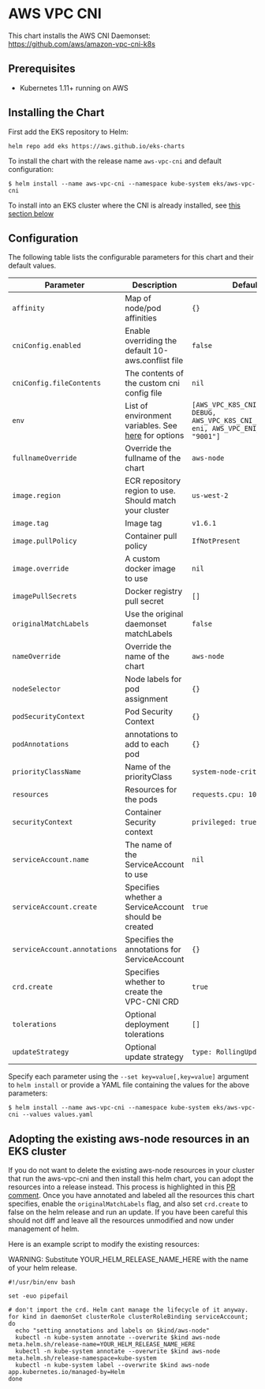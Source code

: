 # AWS VPC CNI

This chart installs the AWS CNI Daemonset: https://github.com/aws/amazon-vpc-cni-k8s

## Prerequisites

- Kubernetes 1.11+ running on AWS

## Installing the Chart

First add the EKS repository to Helm:

```shell
helm repo add eks https://aws.github.io/eks-charts
```

To install the chart with the release name `aws-vpc-cni` and default configuration:

```shell
$ helm install --name aws-vpc-cni --namespace kube-system eks/aws-vpc-cni
```

To install into an EKS cluster where the CNI is already installed, see [this section below](#adopting-the-existing-aws-node-resources-in-an-eks-cluster)

## Configuration

The following table lists the configurable parameters for this chart and their default values.

| Parameter               | Description                                             | Default                             |
| ------------------------|---------------------------------------------------------|-------------------------------------|
| `affinity`              | Map of node/pod affinities                              | `{}`                                |
| `cniConfig.enabled`     | Enable overriding the default 10-aws.conflist file      | `false`                             |
| `cniConfig.fileContents`| The contents of the custom cni config file              | `nil`                               |
| `env`                   | List of environment variables. See [here](https://github.com/aws/amazon-vpc-cni-k8s#cni-configuration-variables) for options     | `[AWS_VPC_K8S_CNI_LOGLEVEL: DEBUG, AWS_VPC_K8S_CNI_VETHPREFIX: eni, AWS_VPC_ENI_MTU: "9001"]` |
| `fullnameOverride`      | Override the fullname of the chart                      | `aws-node`                          |
| `image.region`          | ECR repository region to use. Should match your cluster | `us-west-2`                         |
| `image.tag`             | Image tag                                               | `v1.6.1`                            |
| `image.pullPolicy`      | Container pull policy                                   | `IfNotPresent`                      |
| `image.override`        | A custom docker image to use                            | `nil`                               |
| `imagePullSecrets`      | Docker registry pull secret                             | `[]`                                |
| `originalMatchLabels`   | Use the original daemonset matchLabels                  | `false`                             |
| `nameOverride`          | Override the name of the chart                          | `aws-node`                          |
| `nodeSelector`          | Node labels for pod assignment                          | `{}`                                |
| `podSecurityContext`    | Pod Security Context                                    | `{}`                                |
| `podAnnotations`        | annotations to add to each pod                          | `{}`                                |
| `priorityClassName`     | Name of the priorityClass                               | `system-node-critical`              |
| `resources`             | Resources for the pods                                  | `requests.cpu: 10m`                 |
| `securityContext`       | Container Security context                              | `privileged: true`                  |
| `serviceAccount.name`   | The name of the ServiceAccount to use                   | `nil`                               |
| `serviceAccount.create` | Specifies whether a ServiceAccount should be created    | `true`                              |
| `serviceAccount.annotations` | Specifies the annotations for ServiceAccount       | `{}`                                |
| `crd.create`            | Specifies whether to create the VPC-CNI CRD             | `true`                              |
| `tolerations`           | Optional deployment tolerations                         | `[]`                                |
| `updateStrategy`        | Optional update strategy                                | `type: RollingUpdate`               |

Specify each parameter using the `--set key=value[,key=value]` argument to `helm install` or provide a YAML file containing the values for the above parameters:

```shell
$ helm install --name aws-vpc-cni --namespace kube-system eks/aws-vpc-cni --values values.yaml
```

## Adopting the existing aws-node resources in an EKS cluster

If you do not want to delete the existing aws-node resources in your cluster that run the aws-vpc-cni and then install this helm chart, you can adopt the resources into a release instead. This process is highlighted in this [PR comment](https://github.com/aws/eks-charts/issues/57#issuecomment-628403245). Once you have annotated and labeled all the resources this chart specifies, enable the `originalMatchLabels` flag, and also set `crd.create` to false on the helm release and run an update. If you have been careful this should not diff and leave all the resources unmodified and now under management of helm.

Here is an example script to modify the existing resources:

WARNING: Substitute YOUR_HELM_RELEASE_NAME_HERE with the name of your helm release.
```
#!/usr/bin/env bash

set -euo pipefail

# don't import the crd. Helm cant manage the lifecycle of it anyway.
for kind in daemonSet clusterRole clusterRoleBinding serviceAccount; do
  echo "setting annotations and labels on $kind/aws-node"
  kubectl -n kube-system annotate --overwrite $kind aws-node meta.helm.sh/release-name=YOUR_HELM_RELEASE_NAME_HERE
  kubectl -n kube-system annotate --overwrite $kind aws-node meta.helm.sh/release-namespace=kube-system
  kubectl -n kube-system label --overwrite $kind aws-node app.kubernetes.io/managed-by=Helm
done
```
